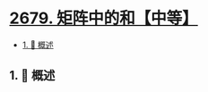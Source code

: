 # [2679. 矩阵中的和【中等】](https://github.com/Tdahuyou/TNotes.leetcode/tree/main/notes/2679.%20%E7%9F%A9%E9%98%B5%E4%B8%AD%E7%9A%84%E5%92%8C%E3%80%90%E4%B8%AD%E7%AD%89%E3%80%91)

<!-- region:toc -->

- [1. 📝 概述](#1--概述)

<!-- endregion:toc -->

## 1. 📝 概述
